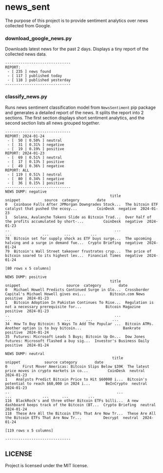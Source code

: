 # news_sent
The purpose of this project is to provide sentiment analytics over news collected from Google. 

### download_google_news.py
Downloads latest news for the past 2 days. Displays a tiny report of the collected news data.
```
------------------------------
REPORT:
 - [ 235 ] news found
 - [ 117 ] published today
 - [ 118 ] published yesterday
------------------------------
```

### classify_news.py
Runs news sentiment classification model from `NewsSentiment` pip package and generates a detailed report of the news. It splits the report into 2 sections. The first section displays short sentiment analytics, and the second section lists all news grouped together. 
```
------------------------------
REPORT: 2024-01-24
 - [  50 | 0.50% ] neutral
 - [  31 | 0.31% ] negative
 - [  19 | 0.19% ] positive
REPORT: 2024-01-23
 - [  69 | 0.51% ] neutral
 - [  17 | 0.13% ] positive
 - [  49 | 0.36% ] negative
REPORT: ALL
 - [ 119 | 0.51% ] neutral
 - [  80 | 0.34% ] negative
 - [  36 | 0.15% ] positive
------------------------------
NEWS DUMP: negative
                                                title                                            snippet           source  category        date
0   Coinbase Falls After JPMorgan Downgrades Stock...  The bitcoin ETF catalyst that pushed the ecosy...         CoinDesk  negative  2024-01-23
1   Solana, Avalanche Tokens Slide as Bitcoin Trad...  Over half of the profits accumulated by short-...         CoinDesk  negative  2024-01-23
..                                                ...                                                ...              ...       ...         ...
78  Bitcoin set for supply shock as ETF buys surge...  The upcoming halving and a surge in demand fue...  Crypto Briefing  negative  2024-01-24
79  Bitcoin's Wall Street takeover frustrates cryp...  The price of bitcoin soared to its highest lev...  Financial Times  negative  2024-01-24

[80 rows x 5 columns]

NEWS DUMP: positive
                                                title                                            snippet                     source  category        date
0   Michael Howell Predicts Continued Surge in Glo...  Crossborder Capital's Michael Howell gives evi...           Bitcoin.com News  positive  2024-01-23
1   Bitcoin Adoption In Pakistan Continues To Rise...  Regulation is not a necessary prerequisite for...           Bitcoin Magazine  positive  2024-01-23
..                                                ...                                                ...                        ...       ...         ...
34  How To Buy Bitcoin: 5 Ways To Add The Popular ...  Bitcoin ATMs. Another option is to buy bitcoin...                   Bankrate  positive  2024-01-24
35  Futures: Microsoft Leads 5 Buys; Bitcoin Up On...  Dow Jones futures: Microsoft flashed a buy sig...  Investor's Business Daily  positive  2024-01-24

NEWS DUMP: neutral
                                                 title                                            snippet           source category        date
0       First Mover Americas: Bitcoin Slips Below $39K  The latest price moves in crypto markets in co...         CoinDesk  neutral  2024-01-23
1    Analysts Predict Bitcoin Price to Hit $60000 i...  Bitcoin's potential to reach $60,000 in 2024 i...       BeInCrypto  neutral  2024-01-23
..                                                 ...                                                ...              ...      ...         ...
116  BlackRock's and three other Bitcoin ETFs billi...  A new dashboard keeps track of the Bitcoin (BT...  Crypto Briefing  neutral  2024-01-24
118  These Are All the Bitcoin ETFs That Are Now Tr...  These Are All the Bitcoin ETFs That Are Now Tr...          Decrypt  neutral  2024-01-24

[119 rows x 5 columns]

------------------------------
```

## LICENSE
Project is licensed under the MIT license.

